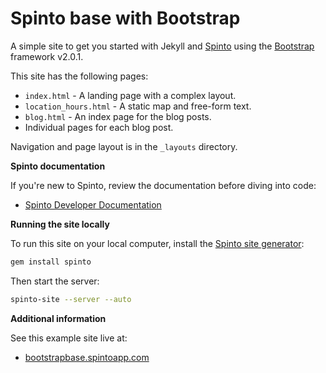Spinto base with Bootstrap
==========================

A simple site to get you started with Jekyll and [Spinto](http://www.spintoapp.com)
using the [Bootstrap](http://twitter.github.com/bootstrap/) framework v2.0.1.

This site has the following pages:

* `index.html` - A landing page with a complex layout.
* `location_hours.html` - A static map and free-form text.
* `blog.html` - An index page for the blog posts.
* Individual pages for each blog post.

Navigation and page layout is in the `_layouts` directory.

**Spinto documentation**

If you're new to Spinto, review the documentation before diving into code:

* [Spinto Developer Documentation](http://www.spintoapp.com/documentation)


**Running the site locally**

To run this site on your local computer, install the
[Spinto site generator](http://github.com/mixonic/spinto):

``` bash
gem install spinto
```

Then start the server:

``` bash
spinto-site --server --auto
```


**Additional information**

See this example site live at:

* [bootstrapbase.spintoapp.com](http://bootstrapbase.spintoapp.com)
